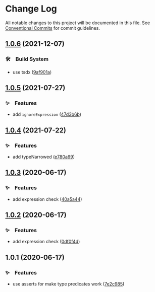 # Change Log

All notable changes to this project will be documented in this file.
See [Conventional Commits](https://conventionalcommits.org) for commit guidelines.

## [1.0.6](https://github.com/bluelovers/ws-ts-type/compare/ts-type-predicates@1.0.5...ts-type-predicates@1.0.6) (2021-12-07)


### 🛠　Build System

* use tsdx ([9af901a](https://github.com/bluelovers/ws-ts-type/commit/9af901a02046daf2dbb8a59086fa890757633458))





## [1.0.5](https://github.com/bluelovers/ws-ts-type/compare/ts-type-predicates@1.0.4...ts-type-predicates@1.0.5) (2021-07-27)


### ✨　Features

* add `ignoreExpression` ([47d3b6b](https://github.com/bluelovers/ws-ts-type/commit/47d3b6bda19a27c5c23cf7ea6f7674358bb8123c))





## [1.0.4](https://github.com/bluelovers/ws-ts-type/compare/ts-type-predicates@1.0.3...ts-type-predicates@1.0.4) (2021-07-22)


### ✨　Features

* add typeNarrowed ([e780a69](https://github.com/bluelovers/ws-ts-type/commit/e780a6924756090f8f9f13e00c91e67afa7fc6c3))





## [1.0.3](https://github.com/bluelovers/ws-ts-type/compare/ts-type-predicates@1.0.2...ts-type-predicates@1.0.3) (2020-06-17)


### ✨　Features

* add expression check ([40a5a44](https://github.com/bluelovers/ws-ts-type/commit/40a5a44982a8edff21d97bafbe9147bdfcc6ca60))





## [1.0.2](https://github.com/bluelovers/ws-ts-type/compare/ts-type-predicates@1.0.1...ts-type-predicates@1.0.2) (2020-06-17)


### ✨　Features

* add expression check ([0df0f4d](https://github.com/bluelovers/ws-ts-type/commit/0df0f4d5669a89d342d6a8fe10309528d233a567))





## 1.0.1 (2020-06-17)


### ✨　Features

* use asserts for make type predicates work ([7e2c985](https://github.com/bluelovers/ws-ts-type/commit/7e2c985329bd4c5abf889f5128c98b0b89f99e9a))
